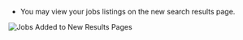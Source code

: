 * You may view your jobs listings on the new search results page. 

![Jobs Added to New Results Pages](https://9fddeb862c037f6d2190-f1564c64756a8cfee25b6b19953b1d23.ssl.cf2.rackcdn.com/features-2014-02-01-newserp-health-gb.png "Jobs Added to New Results Pages")